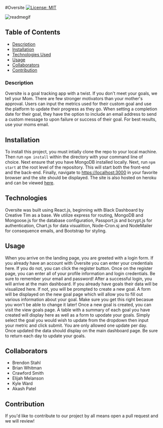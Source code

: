 #Oversite [![License: MIT](https://img.shields.io/badge/License-MIT-yellow.svg)](https://opensource.org/licenses/MIT)

![readmegif](https://user-images.githubusercontent.com/69867441/108892847-57227e80-75de-11eb-872b-76c199392c3a.gif)

## Table of Contents

* [Description](#Description)
* [Installation](#Installation)
* [Technologies Used](#Technologies)
* [Usage](#Usage)
* [Collaborators](#Collaborators)
* [Contribution](#Contribution)



### Description <a name="Description"></a>
Oversite is a goal tracking app with a twist. If you don't meet your goals, we tell your Mom. There are few stronger motivators than your mother's approval. Users can input the metrics used for their custom goal and use the platform to update their progress as they go. When setting a completion date for their goal, they have the option to include an email address to send a custom message to upon failure or success of their goal. For best results, use your moms email. 

## Installation <a name="Installation"></a>
To install this project, you must intially clone the repo to your local machine. Then run ```npm install``` within the directory with your command line of choice. Next ensure that you have MongoDB installed locally. Next, run ```npm start``` at the root level of the repository. This will start both the front-end and the back-end. Finally, navigate to [https://localhost:3000](https://localhost:3000) in your favorite browser and the site should be displayed. The site is also hosted on heroku and can be viewed [here](oversite-dashboard.herokuapp.com).

## Technologies <a name="Technologies"></a>
Oversite was built using React.js, beginning with Black Dashboard by Creative Tim as a base. We utilize express for routing, MongoDB and Mongoose.js for the database configuration, Passport.js and bcrypt.js for authentication, Chart.js for data visualition, Node-Cron.sj and NodeMailer for consequence emails, and Bootstrap for styling. 

## Usage <a name="Usage"></a>
When you arrive on the landing page, you are greeted with a login form. If you already have an account with Oversite you can enter your credentials here. If you do not, you can click the register button. Once on the register page, you can enter all of your profile information and login credentials. Be sure to remember your email and password! After a successful login, you will arrive at the main dashboard. If you already have goals their data will be visualized here. If not, you will be prompted to create a new goal. A form will be displayed on the new goal page which will allow you to fill out various information about your goal. Make sure you get this right becasue you won't be able to change it later! Once a new goal is created, you can visit the view goals page. A table with a summary of each goal you have created will display here as well as a form to upodate your goals. Simply select the goal you would wish to update from the dropdown then input your metric and click submit. You are only allowed one update per day. Once updated the data should display on the main dashboard page. Be sure to return each day to update your goals. 

## Collaborators <a name="Collaborators">
- Brendon Stahl
- Brian Whitman
- Crawford Smith
- Elijah Melanson
- Kyle Ward
- Akash Patel

## Contribution <a name="Contribution"></a>
If you'd like to contribute to our project by all means open a pull request and we will review!

